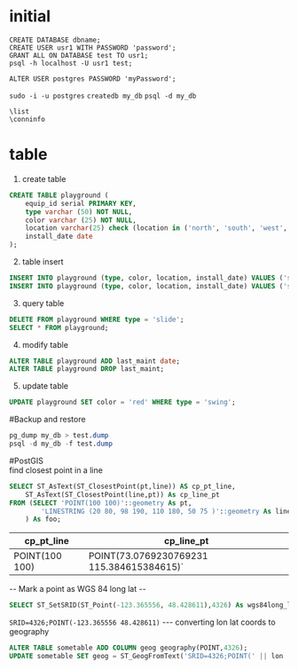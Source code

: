 # initial
`CREATE DATABASE dbname;`  
`CREATE USER usr1 WITH PASSWORD 'password';`  
`GRANT ALL ON DATABASE test TO usr1;`  
`psql -h localhost -U usr1 test;`  

`ALTER USER postgres PASSWORD 'myPassword';`

`sudo -i -u postgres`
`createdb my_db`
`psql -d my_db`

`\list`  
`\conninfo`

# table  
1. create table
```SQL
CREATE TABLE playground (
    equip_id serial PRIMARY KEY,
    type varchar (50) NOT NULL,
    color varchar (25) NOT NULL,
    location varchar(25) check (location in ('north', 'south', 'west', 'east', 'northeast', 'southeast', 'southwest', 'northwest')),
    install_date date
);
```
2. table insert
```SQL
INSERT INTO playground (type, color, location, install_date) VALUES ('slide', 'blue', 'south', '2014-04-28');
INSERT INTO playground (type, color, location, install_date) VALUES ('swing', 'yellow', 'northwest', '2010-08-16');
```
3. query table
```SQL
DELETE FROM playground WHERE type = 'slide';
SELECT * FROM playground;
```

4. modify table
```SQL
ALTER TABLE playground ADD last_maint date;
ALTER TABLE playground DROP last_maint;
```

5. update table
```SQL
UPDATE playground SET color = 'red' WHERE type = 'swing';
```

#Backup and restore
```SQL
pg_dump my_db > test.dump
psql -d my_db -f test.dump
```

#PostGIS  
find closest point in a line
```SQL
SELECT ST_AsText(ST_ClosestPoint(pt,line)) AS cp_pt_line,
	ST_AsText(ST_ClosestPoint(line,pt)) As cp_line_pt
FROM (SELECT 'POINT(100 100)'::geometry As pt,
		'LINESTRING (20 80, 98 190, 110 180, 50 75 )'::geometry As line
	) As foo;
```
|   cp_pt_line   |                cp_line_pt                  |
|----------------|------------------------------------------  |
| POINT(100 100) | POINT(73.0769230769231 115.384615384615)`  |

-- Mark a point as WGS 84 long lat --
```SQL
SELECT ST_SetSRID(ST_Point(-123.365556, 48.428611),4326) As wgs84long_lat;
```
`SRID=4326;POINT(-123.365556 48.428611)`
--- converting lon lat coords to geography
```SQL
ALTER TABLE sometable ADD COLUMN geog geography(POINT,4326);
UPDATE sometable SET geog = ST_GeogFromText('SRID=4326;POINT(' || lon || ' ' || lat || ')');
```